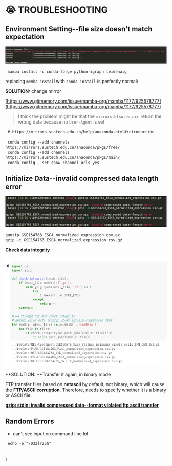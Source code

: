 # 😭 TROUBLESHOOTING

## Environment Setting--file size doesn't match expectation

![](.gitbook/assets/image-20211027094707372.png)

```
 mamba install -c conda-forge python-igraph leidenalg
```

replacing `memba install`with `conda install` is perfectly normal\


**SOLUTION:** change mirror&#x20;

[https://www.gitmemory.com/issue/mamba-org/mamba/1177/925578777](https://www.gitmemory.com/issue/mamba-org/mamba/1177/925578777)

> I think the problem might be that the `mirrors.bfsu.edu.cn` return the wrong data because no `User-Agent` is set

```
 # https://mirrors.sustech.edu.cn/help/anaconda.html#introduction

 conda config --add channels https://mirrors.sustech.edu.cn/anaconda/pkgs/free/ 
 conda config --add channels https://mirrors.sustech.edu.cn/anaconda/pkgs/main/ 
 conda config --set show_channel_urls yes
```

## Initialize Data--invalid compressed data length error

![](.gitbook/assets/image.png)

```
gunzip GSE154763_ESCA_normalized_expression.csv.gz
gzip -t GSE154763_ESCA_normalized_expression.csv.gz
```

**Check data integrity**

![](.gitbook/assets/image-20211027162531881.png)

**SOLUTION: **Transfer it again, in binary mode

FTP transfer files based on **netascii** by default, not binary, which will cause the **FTP/ASCII corruption**. Therefore, needs to specify whether it is a binary or ASCII file.

[**gzip: stdin: invalid compressed data--format violated ftp ascii transfer**](https://www.linuxquestions.org/questions/linux-software-2/gzip-stdin-invalid-compressed-data-format-violated-ftp-ascii-transfer-629128/?\_\_cf\_chl\_jschl\_tk\_\_=pmd\_5icZZ6dIDO4xRyw0EcfhjwzdaSaBMKFdUAn4XWhwtYU-1635323229-0-gqNtZGzNAuWjcnBszQjl)



## Random Errors

* can't see input on command line lol

```
 echo -e "\033[?25h"
```

\
\
